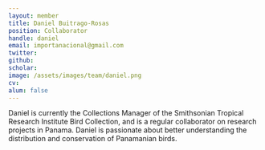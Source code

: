 ```yaml
---
layout: member
title: Daniel Buitrago-Rosas
position: Collaborator
handle: daniel
email: importanacional@gmail.com
twitter:
github:
scholar:
image: /assets/images/team/daniel.png
cv:
alum: false
---
```


Daniel is currently the Collections Manager of the Smithsonian Tropical Research Institute Bird Collection, and is a regular collaborator on research projects in Panama. Daniel is passionate about better understanding the distribution and conservation of Panamanian birds.